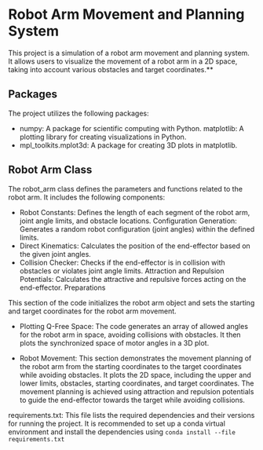 # Robot Arm Movement and Planning System

This project is a simulation of a robot arm movement and planning system. It allows users to visualize the movement of a robot arm in a 2D space, 
taking into account various obstacles and target coordinates.**

## Packages
The project utilizes the following packages:

- numpy: A package for scientific computing with Python.
matplotlib: A plotting library for creating visualizations in Python.
- mpl_toolkits.mplot3d: A package for creating 3D plots in matplotlib.

## Robot Arm Class
The robot_arm class defines the parameters and functions related to the robot arm. It includes the following components:

- Robot Constants: Defines the length of each segment of the robot arm, joint angle limits, and obstacle locations.
Configuration Generation: Generates a random robot configuration (joint angles) within the defined limits.
- Direct Kinematics: Calculates the position of the end-effector based on the given joint angles.
- Collision Checker: Checks if the end-effector is in collision with obstacles or violates joint angle limits.
Attraction and Repulsion Potentials: Calculates the attractive and repulsive forces acting on the end-effector.
Preparations

This section of the code initializes the robot arm object and sets the starting and target coordinates for the robot arm movement.

- Plotting Q-Free Space:
The code generates an array of allowed angles for the robot arm in space, avoiding collisions with obstacles. It then plots the synchronized space of motor angles in a 3D plot.

- Robot Movement:
This section demonstrates the movement planning of the robot arm from the starting coordinates to the target coordinates while avoiding obstacles. 
It plots the 2D space, including the upper and lower limits, obstacles, starting coordinates, and target coordinates. 
The movement planning is achieved using attraction and repulsion potentials to guide the end-effector towards the target while avoiding collisions.

requirements.txt: This file lists the required dependencies and their versions for running the project. 
It is recommended to set up a conda virtual environment and install the dependencies using ```conda install --file requirements.txt```
